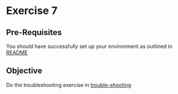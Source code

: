 # Exercise 7 #

## Pre-Requisites ##

You should have successfully set up your environment as outlined in [README](./README.md)

## Objective ##

Do the troubleshooting exercise in [trouble-shooting](./trouble-shooting/README.md)